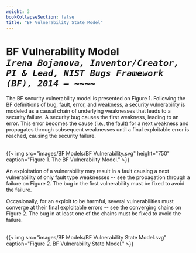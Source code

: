 ```yaml
---
weight: 3
bookCollapseSection: false
title: "BF Vulnerability State Model"
---
```

# BF Vulnerability Model <br/>_`Irena Bojanova, Inventor/Creator, PI & Lead, NIST Bugs Framework (BF), 2014 – ~~~~`_

The BF security vulnerability model is presented on Figure 1. Following the BF definitions of bug, fault, error, and weakness, a  security vulnerability is modeled as a causal chain of underlying weaknesses that leads to a security failure. A security bug causes the first weakness, leading to an error. This error becomes the cause (i.e., the fault) for a next weakness and propagates through subsequent weaknesses until a final exploitable error is reached, causing the security failure.

<br/>
{{< img src="images/BF Models/BF Vulnerability.svg" height="750" caption="Figure 1. The BF Vulnerability Model." >}}


An exploitation of a vulnerability may result in a fault causing a next vulnerability of only fault type weaknesses -- see the propagation through a failure on Figure 2. The bug in the first vulnerability must be fixed to avoid the failure. 

Occasionally, for an exploit to be harmful, several vulnerabilities must converge at their final exploitable errors -- see the converging chains on Figure 2. The bug in at least one of the chains must be fixed to avoid the failure.

<!-- In some cases, several vulnerabilities must be present for an exploit to be harmful. The final errors resulting from different chains converge to cause a failure. The bug in at least one of the chains must be fixed to avoid that failure. -->


<!-- Each weakness is an instance of a weakness type with a particular bug or fault as a cause and an error as a consequence. The error establishes a transition to another weakness or a failure.

A bug always causes the first weakness in a chain of weaknesses (*Note: Focus of this work are weaknesses within software.); it is a coding or specification defect, which, if fixed, will resolve the vulnerability. A fault causes each intermediate state. The last weakness always ends with a final error (undefined or exploitable system behavior) that causes the failure (a violation of a system security requirement).

A transition is the result of the operation over the operands. For example, in Figure 1, Operation 1 from the first weakness has a Bug and results in Error 1, which becomes the fault for operation 2, leading to Error 2. The chain goes on, until the last operation results in a Final Error, leading to a failure.

Therefore, a vulnerability can be described precisely as a chain of weaknesses and their transitions. This chain is a sequence of improper states in the vulnerable software. 

Each improper state reflects an instance of a weakness type, corresponding to a BF class. The transition from the initial state is by improper operation (an operation that has a bug) over proper operands. The transitions from intermediate states are by proper operations with at least one improper operand (the operand is at fault). -->

<!-- The detailed model of a BF software security vulnerability with N underlying weaknesses is presented on Figure 2.  -->

<br/>
{{< img src="images/BF Models/BF Vulnerability State Model.svg" caption="Figure 2. BF Vulnerability State Model." >}}